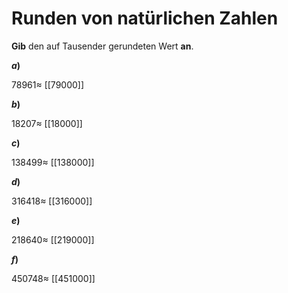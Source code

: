 <!--
version:  0.0.1

language: de

@style
input {
    text-align: center;
}

.flex-container {
    display: flex;
    flex-wrap: wrap;
    align-items: stretch;
    gap: 20px;
}

.flex-child {
    flex: 1;
    min-width: 350px;
    margin-right: 20px;
}

@media (max-width: 400px) {
    .flex-child {
        flex: 100%;
        margin-right: 0;
    }
}
@end

formula: \carry   \textcolor{red}{\scriptsize #1}
formula: \digit   \rlap{\carry{#1}}\phantom{#2}#2
formula: \permil  \text{‰}

import: https://raw.githubusercontent.com/LiaTemplates/Tikz-Jax/main/README.md

script: https://cdn.jsdelivr.net/gh/LiaTemplates/Tikz-Jax@main/dist/index.js


tags: Runden, sehr leicht, sehr niedrig, Angeben

comment: Runde eine natürliche Zahl.

author: Martin Lommatzsch

-->




# Runden von natürlichen Zahlen

**Gib** den auf Tausender gerundeten Wert **an**.


<section class="flex-container">

<div class="flex-child">

__$a)\;\;$__

$78961 \approx$ [[79000]]

</div>



<div class="flex-child">

__$b)\;\;$__

$18207 \approx$ [[18000]]

</div>




<div class="flex-child">

__$c)\;\;$__

$138499 \approx$ [[138000]]

</div>




<div class="flex-child">

__$d)\;\;$__

$316418 \approx$ [[316000]]

</div>




<div class="flex-child">

__$e)\;\;$__

$218640 \approx$ [[219000]]

</div>



<div class="flex-child">

__$f)\;\;$__

$450748 \approx$ [[451000]]

</div>


</section>